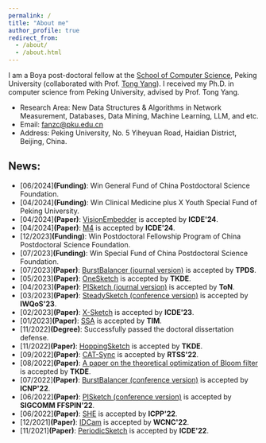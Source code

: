 ```yaml
---
permalink: /
title: "About me"
author_profile: true
redirect_from: 
  - /about/
  - /about.html
---
```


 I am a Boya post-doctoral fellow at the [School of Computer Science](https://cs.pku.edu.cn/), Peking University (collaborated with Prof. [Tong Yang](https://yangtonghome.github.io/)). I received my Ph.D. in computer science from Peking University, advised by Prof. Tong Yang.
- Research Area: New Data Structures & Algorithms in Network Measurement, Databases, Data Mining, Machine Learning, LLM, and etc.
- Email: fanzc@pku.edu.cn
- Address: Peking University, No. 5 Yiheyuan Road, Haidian District, Beijing, China.

## News: 
- [06/2024]**(Funding)**: Win General Fund of China Postdoctoral Science Foundation.
- [04/2024]**(Funding)**: Win Clinical Medicine plus X Youth Special Fund of Peking University.
- [04/2024]**(Paper)**: [VisionEmbedder](../files/VisionEmbedder.pdf) is accepted by **ICDE'24**.
- [04/2024]**(Paper)**: [M4](../files/M4.pdf) is accepted by **ICDE'24**.
- [12/2023]**(Funding)**: Win Postdoctoral Fellowship Program of China Postdoctoral Science Foundation.
- [07/2023]**(Funding)**: Win Special Fund of China Postdoctoral Science Foundation.
- [07/2023]**(Paper)**: [BurstBalancer (journal version)](../files/BurstBalancer_TPDS.pdf) is accepted by **TPDS**.
- [05/2023]**(Paper)**: [OneSketch](../files/OneSketch.pdf) is accepted by **TKDE**.
- [04/2023]**(Paper)**: [PISketch (journal version)](../files/PISketch_ToN.pdf) is accepted by **ToN**.
- [03/2023]**(Paper)**: [SteadySketch (conference version)](../files/SteadySketch_IWQoS.pdf) is accepted by **IWQoS'23**.
- [02/2023]**(Paper)**: [X-Sketch](../files/X-Sketch.pdf) is accepted by **ICDE'23**.
- [01/2023]**(Paper)**: [SSA](../files/SSA.pdf) is accepted by **TIM**.
- [11/2022]**(Degree)**: Successfully passed the doctoral dissertation defense.
- [11/2022]**(Paper)**: [HoppingSketch](../files/HoppingSketch.pdf) is accepted by **TKDE**.
- [09/2022]**(Paper)**: [CAT-Sync](../files/CAT-Sync.pdf) is accepted by **RTSS'22**.
- [08/2022]**(Paper)**: [A paper on the theoretical optimization of Bloom filter](../files/BloomFilter-FP.pdf) is accepted by **TKDE**.
- [07/2022]**(Paper)**: [BurstBalancer (conference version)](../files/BurstBalancer_ICNP.pdf) is accepted by **ICNP'22**.
- [06/2022]**(Paper)**: [PISketch (conference version)](../files/PISketch_SIGCOMMW.pdf) is accepted by **SIGCOMM FFSPIN'22**.
- [06/2022]**(Paper)**: [SHE](../files/SHE.pdf) is accepted by **ICPP'22**.
- [12/2021]**(Paper)**: [IDCam](../files/IDCam.pdf) is accepted by **WCNC'22**.
- [11/2021]**(Paper)**: [PeriodicSketch](../files/PeriodicSketch.pdf) is accepted by **ICDE'22**.

